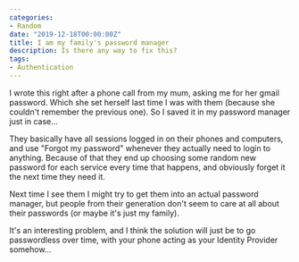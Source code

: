 ```yaml
---
categories:
- Random
date: "2019-12-18T00:00:00Z"
title: I am my family's password manager
description: Is there any way to fix this?
tags:
- Authentication
---
```


I wrote this right after a phone call from my mum, asking me for her gmail password. Which she set herself last time I was with them (because she couldn't remember the previous one). So I saved it in my password manager just in case...

They basically have all sessions logged in on their phones and computers, and use "Forgot my password" whenever they actually need to login to anything. Because of that they end up choosing some random new password for each service every time that happens, and obviously forget it the next time they need it.

Next time I see them I might try to get them into an actual password manager, but people from their generation don't seem to care at all about their passwords (or maybe it's just my family).

It's an interesting problem, and I think the solution will just be to go passwordless over time, with your phone acting as your Identity Provider somehow...
